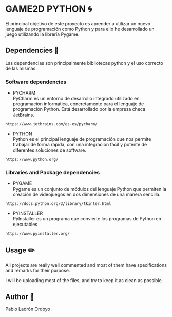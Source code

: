 # GAME2D PYTHON :cyclone:

El principal objetivo de este proyecto es aprender a utilizar un nuevo lenguaje de programación como Python
y para ello he desarrollado un juego utilizando la librería Pygame.


## Dependencies :vertical_traffic_light:
Las dependencias son principalmente bibliotecas python y el uso correcto de las mismas. <br />


### Software dependencies
* PYCHARM <br />
PyCharm es un entorno de desarrollo integrado utilizado en programación informática, concretamente para el lenguaje de programación Python. Está desarrollado por la empresa checa JetBrains.
```
https://www.jetbrains.com/es-es/pycharm/
```


* PYTHON <br />
Python es el principal lenguaje de programación que nos permite trabajar de forma rápida, con una integración fácil y potente de diferentes soluciones de software.
```
https://www.python.org/
```



### Libraries and Package dependencies
* PYGAME <br />
Pygame es un conjunto de módulos del lenguaje Python que permiten la creación de videojuegos en dos dimensiones de una manera sencilla.
```
https://docs.python.org/3/library/tkinter.html
```


* PYINSTALLER <br />
PyInstaller es un programa que convierte los programas de Python en ejecutables
```
https://www.pyinstaller.org/
```


## Usage :pencil2:
All projects are really well commented and most of them have specifications and remarks for their purpose.

I will be uploading most of the files, and try to keep it as clean as possible.



## Author :musical_keyboard:
Pablo Ladrón Ordoyo